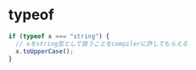 # typeof

```typescript
if (typeof x === "string") {
  // xをstring型として扱うことをcompilerに許してもらえる
  x.toUpperCase();
}
```
